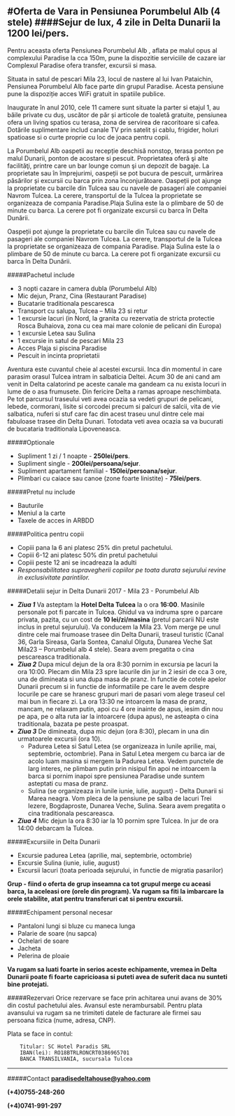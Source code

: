 #Oferta de Vara in Pensiunea Porumbelul Alb (4 stele)
####Sejur de lux, 4 zile in Delta Dunarii la 1200 lei/pers.  
----------

Pentru aceasta oferta Pensiunea Porumbelul Alb , aflata pe malul opus al complexului Paradise la cca 150m, pune la dispozitie serviciile de cazare iar Complexul Paradise ofera transfer, excursii si masa.

Situata in satul de pescari Mila 23, locul de nastere al lui Ivan Pataichin, Pensiunea Porumbelul Alb face parte din grupul Paradise. Acesta pensiune pune la dispoziție acces WiFi gratuit in spatiile publice.

Inaugurate în anul 2010, cele 11 camere sunt situate la parter si etajul 1, au băile private cu duș, uscător de păr și articole de toaletă gratuite, pensiunea ofera un living spatios cu terasa, zona de servirea de racoritoare si cafea. Dotările suplimentare includ canale TV prin satelit și cablu, frigider, holuri spatioase si o curte proprie cu loc de joaca pentru copii.

La Porumbelul Alb oaspetii au recepție deschisă nonstop, terasa ponton pe malul Dunarii, ponton de acostare si pescuit. Proprietatea oferă şi alte facilităţi, printre care un bar lounge comun şi un depozit de bagaje. La proprietate sau în împrejurimi, oaspeții se pot bucura de pescuit, urmărirea păsărilor și excursii cu barca prin zona înconjurătoare. Oaspeții pot ajunge la proprietate cu barcile din Tulcea sau cu navele de pasageri ale companiei Navrom Tulcea. La cerere, transportul de la Tulcea la proprietate se organizeaza de compania Paradise.Plaja Sulina este la o plimbare de 50 de minute cu barca. La cerere pot fi organizate excursii cu barca în Delta Dunării. 

Oaspeții pot ajunge la proprietate cu barcile  din Tulcea sau cu navele de pasageri ale companiei Navrom Tulcea. La cerere, transportul de la Tulcea la proprietate se organizeaza de compania Paradise. Plaja Sulina este la o plimbare de 50 de minute cu barca. La cerere pot fi organizate excursii cu barca în Delta Dunării. 

#####Pachetul include
* 3 nopti cazare in camera dubla (Porumbelul Alb)
* Mic dejun, Pranz, Cina (Restaurant Paradise)
* Bucatarie traditionala pescaresca 
* Transport cu salupa, Tulcea – Mila 23 si retur
* 1 excursie lacuri (in Nord, la granita cu rezervatia de stricta protectie Rosca Buhaiova, zona cu cea mai mare colonie de pelicani din Europa)
* 1 excursie Letea sau Sulina
* 1 excursie in satul de pescari Mila 23
* Acces Plaja si piscina Paradise
* Pescuit in incinta proprietatii

Aventura este cuvantul cheie al acestei excursii. Inca din momentul in care parasim orasul Tulcea intram in salbaticia Deltei. Acum 30 de ani cand am venit in Delta calatorind pe aceste canale ma gandeam ca nu exista locuri in lume de o asa frumusete. Din fericire Delta a ramas aproape neschimbata. Pe tot parcursul traseului veti avea ocazia sa vedeti grupuri de pelicani, lebede, cormorani, lisite si corcodei precum si palcuri de salcii, vita de vie salbatica, nuferi si stuf care fac din acest traseu unul dintre cele mai fabuloase trasee din Delta Dunari. Totodata veti avea ocazia sa va bucurati de bucataria traditionala Lipoveneasca.

#####Optionale
* Supliment 1 zi / 1 noapte - **250lei/pers**.
* Supliment single - **200lei/persoana/sejur**.
* Supliment apartament familial - **150lei/persoana/sejur**. 
* Plimbari cu caiace sau canoe (zone foarte linistite) - **75lei/pers**.

#####Pretul nu include

* Bauturile
* Meniul a la carte
* Taxele de acces in ARBDD

#####Politica pentru copii

* Copiii pana la 6 ani platesc 25% din pretul pachetului.
* Copiii 6-12 ani platesc 50% din pretul pachetului
* Copiii peste 12 ani se incadreaza la adulti
* *Responsabilitatea supravegherii copiilor pe toata durata sejurului revine in exclusivitate parintilor.*

#####Detalii sejur in Delta Dunarii 2017 - Mila 23 - Porumbelul Alb

- ***Ziua 1*** Va asteptam la **Hotel Delta Tulcea** la o ora **16:00**. Masinile personale pot fi parcate in Tulcea. Ghidul va va indruma spre o parcare privata, pazita, cu un cost de **10 lei/zi/masina** (pretul parcarii NU este inclus in pretul sejurului). Va conducem la Mila 23. Vom merge pe unul dintre cele mai frumoase trasee din Delta Dunarii, traseul turistic (Canal 36, Garla Sireasa, Garla Sontea, Canalul Olguta, Dunarea Veche Sat Mila23 – Porumbelul alb 4 stele). Seara avem pregatita o cina pescareasca traditionala.
- ***Ziua 2*** Dupa micul dejun de la ora 8:30 pornim in excursia pe lacuri la ora 10:00. Plecam din Mila 23 spre lacurile din jur in 2 iesiri de cca 3 ore, una de dimineata si una dupa masa de pranz. In functie de cotele apelor Dunarii precum si in functie de informatiile pe care le avem despre locurile pe care se hranesc grupuri mari de pasari vom alege traseul cel mai bun in fiecare zi. La ora 13:30 ne intoarcem la masa de pranz, mancam, ne relaxam putin, apoi cu 4 ore inainte de apus, iesim din nou pe apa, pe o alta ruta iar la intoarcere (dupa apus), ne asteapta o cina traditionala, bazata pe peste proaspat.
- ***Ziua 3*** De dimineata, dupa mic dejun (ora 8:30), plecam in una din urmatoarele excursii (ora 10).
	- Padurea Letea si Satul Letea (se organizeaza in lunile aprilie, mai, septembrie, octombrie). Pana in Satul Letea mergem cu barca iar de acolo luam masina si mergem la Padurea Letea. Vedem punctele de larg interes, ne plimbam putin prin nisipul fin apoi ne intoarcem la barca si pornim inapoi spre pensiunea Paradise unde suntem asteptati cu masa de pranz.
	- Sulina (se organizeaza in lunile iunie, iulie, august) - Delta Dunarii si Marea neagra. Vom pleca de la pensiune pe salba de lacuri Trei Iezere, Bogdaproste, Dunarea Veche, Sulina. Seara avem pregatita o cina traditionala pescareasca.
- ***Ziua 4*** Mic dejun la ora 8:30 iar la 10 pornim spre Tulcea. In jur de ora 14:00 debarcam la Tulcea.

#####Excursiile in Delta Dunarii

- Excursie padurea Letea (aprilie, mai, septembrie, octombrie)
- Excursie Sulina (iunie, iulie, august)
- Excursii lacuri (toata perioada sejurului, in functie de migratia pasarilor)

**Grup - fiind o oferta de grup inseamna ca tot grupul merge cu aceasi barca, la aceleasi ore (orele din program). Va rugam sa fiti la imbarcare la orele stabilite, atat pentru transferuri cat si pentru excursii.**


#####Echipament personal necesar

* Pantaloni lungi si bluze cu maneca lunga
* Palarie de soare (nu sapca)
* Ochelari de soare
* Jacheta
* Pelerina de ploaie

**Va rugam sa luati foarte in serios aceste echipamente, vremea in Delta Dunarii poate fi foarte capricioasa si puteti avea de suferit daca nu sunteti bine protejati.**


#####Rezervari
Orice rezervare se face prin achitarea unui avans de 30% din costul pachetului ales. Avansul este nerambursabil. Pentru plata avansului va rugam sa ne trimiteti datele de facturare ale firmei sau persoana fizica (nume, adresa, CNP). 

Plata se face in contul:

		Titular: SC Hotel Paradis SRL
		IBAN(lei): RO18BTRLRONCRT0386965701
		BANCA TRANSILVANIA, sucursala Tulcea
----------

#####Contact
**paradisedeltahouse@yahoo.com**

**(+4)0755-248-260**

**(+4)0741-991-297**

